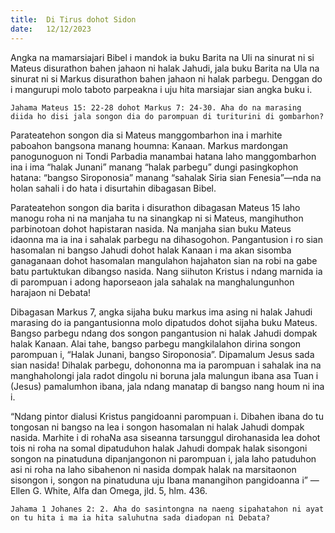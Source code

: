 ```yaml
---
title:  Di Tirus dohot Sidon
date:   12/12/2023
---
```


Angka na mamarsiajari Bibel i mandok ia buku Barita na Uli na sinurat ni si Mateus disurathon bahen jahaon ni halak Jahudi, jala buku Barita na Ula na sinurat ni si Markus disurathon bahen jahaon ni halak parbegu. Denggan do i mangurupi molo taboto parpeakna i uju hita marsiajar sian angka buku i.

`Jahama Mateus 15: 22-28 dohot Markus 7: 24-30. Aha do na marasing diida ho disi jala songon dia do parompuan di turiturini di gombarhon?`

Parateatehon songon dia si Mateus manggombarhon ina i marhite paboahon bangsona manang houmna: Kanaan. Markus mardongan panogunoguon ni Tondi Parbadia manambai hatana laho manggombarhon ina i ima “halak Junani” manang “halak parbegu” dungi pasingkophon hatana: “bangso Siroponosia” manang “sahalak Siria sian Fenesia”—nda na holan sahali i do hata i disurtahin dibagasan Bibel.

Parateatehon songon dia barita i disurathon dibagasan Mateus 15 laho manogu roha ni na manjaha tu na sinangkap ni si Mateus, mangihuthon parbinotoan dohot hapistaran nasida. Na manjaha sian buku Mateus idaonna ma ia ina i sahalak parbegu na dihasogohon. Pangantusion i ro sian hasomalan ni bangso Jahudi dohot halak Kanaan i ma akan sisomba ganaganaan dohot hasomalan mangulahon hajahaton sian na robi na gabe batu partuktukan dibangso nasida. Nang siihuton Kristus i ndang marnida ia di parompuan i adong haporseaon jala sahalak na manghalungunhon harajaon ni Debata!

Dibagasan Markus 7, angka sijaha buku markus ima asing ni halak Jahudi marasing do ia pangantusionna molo dipatudos dohot sijaha buku Mateus. Bangso parbegu ndang dos songon pangantusion ni halak Jahudi dompak halak Kanaan. Alai tahe, bangso parbegu mangkilalahon dirina songon parompuan i, “Halak Junani, bangso Siroponosia”. Dipamalum Jesus sada sian nasida! Dihalak parbegu, dohononna ma ia parompuan i sahalak ina na manghaholongi jala radot dingolu ni boruna jala malungun ibana asa Tuan i (Jesus) pamalumhon ibana, jala ndang manatap di bangso nang houm ni ina i.

“Ndang pintor dialusi Kristus pangidoanni parompuan i. Dibahen ibana do tu tongosan ni bangso na lea i songon hasomalan ni halak Jahudi dompak nasida. Marhite i di rohaNa asa siseanna tarsunggul dirohanasida lea dohot tois ni roha na somal dipatuduhon halak Jahudi dompak halak sisongoni songon na pinatuduna dipanjangonon ni parompuan i, jala laho patuduhon asi ni roha na laho sibahenon ni nasida dompak halak na marsitaonon sisongon i, songon na pinatuduna uju Ibana manangihon pangidoanna i” —Ellen G. White, Alfa dan Omega, jld. 5, hlm. 436.

`Jahama 1 Johanes 2: 2. Aha do sasintongna na naeng sipahatahon ni ayat on tu hita i ma ia hita saluhutna sada diadopan ni Debata?`